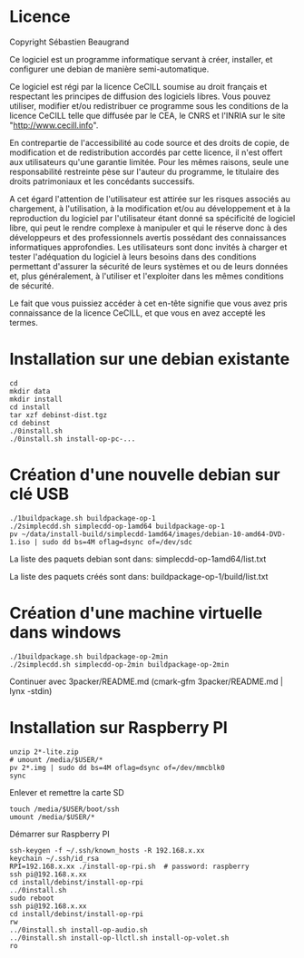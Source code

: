 # Licence

Copyright Sébastien Beaugrand

Ce logiciel est un programme informatique servant à créer, installer, et
configurer une debian de manière semi-automatique. 

Ce logiciel est régi par la licence CeCILL soumise au droit français et
respectant les principes de diffusion des logiciels libres. Vous pouvez
utiliser, modifier et/ou redistribuer ce programme sous les conditions
de la licence CeCILL telle que diffusée par le CEA, le CNRS et l'INRIA 
sur le site "http://www.cecill.info".

En contrepartie de l'accessibilité au code source et des droits de copie,
de modification et de redistribution accordés par cette licence, il n'est
offert aux utilisateurs qu'une garantie limitée.  Pour les mêmes raisons,
seule une responsabilité restreinte pèse sur l'auteur du programme,  le
titulaire des droits patrimoniaux et les concédants successifs.

A cet égard  l'attention de l'utilisateur est attirée sur les risques
associés au chargement,  à l'utilisation,  à la modification et/ou au
développement et à la reproduction du logiciel par l'utilisateur étant 
donné sa spécificité de logiciel libre, qui peut le rendre complexe à 
manipuler et qui le réserve donc à des développeurs et des professionnels
avertis possédant  des  connaissances  informatiques approfondies.  Les
utilisateurs sont donc invités à charger  et  tester  l'adéquation  du
logiciel à leurs besoins dans des conditions permettant d'assurer la
sécurité de leurs systèmes et ou de leurs données et, plus généralement, 
à l'utiliser et l'exploiter dans les mêmes conditions de sécurité. 

Le fait que vous puissiez accéder à cet en-tête signifie que vous avez 
pris connaissance de la licence CeCILL, et que vous en avez accepté les
termes.

# Installation sur une debian existante
```
cd
mkdir data
mkdir install
cd install
tar xzf debinst-dist.tgz
cd debinst
./0install.sh
./0install.sh install-op-pc-...
```

# Création d'une nouvelle debian sur clé USB

```
./1buildpackage.sh buildpackage-op-1
./2simplecdd.sh simplecdd-op-1amd64 buildpackage-op-1
pv ~/data/install-build/simplecdd-1amd64/images/debian-10-amd64-DVD-1.iso | sudo dd bs=4M oflag=dsync of=/dev/sdc
```
La liste des paquets debian sont dans: simplecdd-op-1amd64/list.txt

La liste des paquets créés sont dans: buildpackage-op-1/build/list.txt

# Création d'une machine virtuelle dans windows
```
./1buildpackage.sh buildpackage-op-2min
./2simplecdd.sh simplecdd-op-2min buildpackage-op-2min
```
Continuer avec 3packer/README.md (cmark-gfm 3packer/README.md | lynx -stdin)

# Installation sur Raspberry PI
```
unzip 2*-lite.zip
# umount /media/$USER/*
pv 2*.img | sudo dd bs=4M oflag=dsync of=/dev/mmcblk0
sync
```
Enlever et remettre la carte SD
```
touch /media/$USER/boot/ssh
umount /media/$USER/*
```
Démarrer sur Raspberry PI
```
ssh-keygen -f ~/.ssh/known_hosts -R 192.168.x.xx
keychain ~/.ssh/id_rsa
RPI=192.168.x.xx ./install-op-rpi.sh  # password: raspberry
ssh pi@192.168.x.xx
cd install/debinst/install-op-rpi
../0install.sh
sudo reboot
ssh pi@192.168.x.xx
cd install/debinst/install-op-rpi
rw
../0install.sh install-op-audio.sh
../0install.sh install-op-llctl.sh install-op-volet.sh
ro
```
